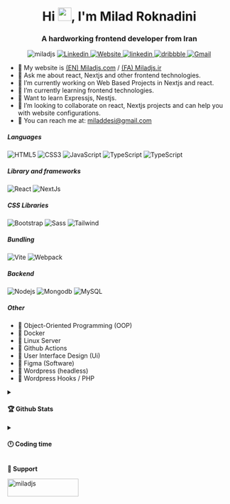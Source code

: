 <h1 align="center">Hi <img src="https://emojis.slackmojis.com/emojis/images/1531849430/4246/blob-sunglasses.gif?1531849430" width="30"/>, I'm Milad Roknadini</h1>
<h3 align="center">A hardworking frontend developer from Iran</h3>

<p align="center">
  <img src="https://komarev.com/ghpvc/?username=miladjs&label=Profile%20views&color=6a44f2&style=flat-square" alt="miladjs" />
  <a href="https://www.linkedin.com/in/roknadini/" target="_blank">
    <img alt="Linkedin" src="https://img.shields.io/badge/-miladjs-0077B5?style=flat-square&logo=linkedin&logoColor=white" />
  </a>
  <a href="https://miladjs.com" target="_blank">
    <img alt="Website" src="https://img.shields.io/badge/-Website-000000?style=flat-square&logo=about.me&logoColor=white" />
  </a>
  <a href="https://linkedin.com/in/roknadini" target="_blank">
    <img alt="linkedin" src="https://img.shields.io/badge/LinkedIn-0077B5?style=flat-square&logo=linkedin&logoColor=white" />
  </a>
  <a href="https://dribbble.com/miladjs" target="_blank">
    <img alt="dribbble" src="https://img.shields.io/badge/Dribbble-EA4C89?style=flat-square&logo=dribbble&logoColor=white" />
  </a>
  <a href="mailto:miladdesi@gmail.com" target="_blank">
    <img alt="Gmail" src="https://img.shields.io/badge/-Gmail-D14836?style=flat-square&logo=gmail&logoColor=white" />
  </a>

</p>

- 🔹 My website is [(EN) Miladjs.com](https://miladjs.com) / [(FA) Miladjs.ir](https://miladjs.ir)
- 🔹 Ask me about react, Nextjs and other frontend technologies.
- 🔹 I’m currently working on Web Based Projects in Nextjs and react.
- 🔹 I’m currently learning frontend technologies.
- 🔹 Want to learn Expressjs, Nestjs.
- 🔹 I’m looking to collaborate on react, Nextjs projects and can help you with website configurations.
- 🔹 You can reach me at: miladdesi@gmail.com

<p align="left">
  <h5>Languages</h5>
  <p>
    <img alt="HTML5" src="https://img.shields.io/badge/-HTML5-E34F26?style=flat-square&logo=html5&logoColor=white" />
    <img alt="CSS3" src="https://img.shields.io/badge/-CSS3-264DE4?style=flat-square&logo=css3&logoColor=white" />
    <img alt="JavaScript" src="https://img.shields.io/badge/-Javascript-EBD41B?style=flat-square&logo=javascript&logoColor=white" />
    <img alt="TypeScript" src="https://img.shields.io/badge/-TypeScript-007ACC?style=flat-square&logo=typescript&logoColor=white" />
    <img alt="TypeScript" src="https://img.shields.io/static/v1?style=flat-square&message=PHP&color=777BB4&logo=PHP&logoColor=FFFFFF&label=" />
  </p>
  <h5>Library and frameworks</h5>
  <p>
    <img alt="React" src="https://img.shields.io/badge/-React-45b8d8?style=flat-square&logo=react&logoColor=white" />
    <img alt="NextJs" src="https://img.shields.io/badge/-NextJs-000000?style=flat-square&logo=next.js&logoColor=white" />
  </p>
  <h5>CSS Libraries</h5>
  <p>
    <img alt="Bootstrap" src="https://img.shields.io/badge/-Bootstrap-563D7C?style=flat-square&logo=bootstrap&logoColor=white" /> 
    <img alt="Sass" src="https://img.shields.io/badge/-Sass-CC6699?style=flat-square&logo=sass&logoColor=white" />
    <img alt="Tailwind" src="https://img.shields.io/badge/-Tailwind-38B2AC?style=flat-square&logo=tailwindcss&logoColor=white" />
  </p>
  <!-- <h5>Testing</h5>
  <p>
    <img alt="Jest" src="https://img.shields.io/badge/-Jest-913E56?style=flat-square&logo=jest&logoColor=white" />
    <img alt="Cypress" src="https://img.shields.io/badge/-Cypress-3A3A3A?style=flat-square&logo=cypress&logoColor=white" />
    <img alt="Testing Library" src="https://img.shields.io/badge/-Testing Library-DC1B24?style=flat-square&logo=testing-library&logoColor=white" />
    <img alt="Vitest" src="https://img.shields.io/badge/-Vitest-FCC72B?style=flat-square&logo=vitest&logoColor=white" />
    <img alt="Storybook" src="https://img.shields.io/badge/-Storybook-F1437E?style=flat-square&logo=storybook&logoColor=white" />
  </p> -->
  <h5>Bundling</h5>
  <p>
    <img alt="Vite" src="https://img.shields.io/badge/-Vite-9755EF?style=flat-square&logo=vite&logoColor=white" />
    <img alt="Webpack" src="https://img.shields.io/badge/-Webpack-8DD6F9?style=flat-square&logo=webpack&logoColor=white" />
  </p>
  <h5>Backend</h5>
  <p>
    <img alt="Nodejs" src="https://img.shields.io/badge/-Nodejs-43853d?style=flat-square&logo=Node.js&logoColor=white" />
    <!-- <img alt="NestJs" src="https://img.shields.io/badge/-NestJs-ea2845?style=flat-square&logo=nestjs&logoColor=white" /> -->
    <img alt="Mongodb" src="https://img.shields.io/badge/-MongoDb-016246?style=flat-square&logo=mongodb&logoColor=white" />
    <img alt="MySQL" src="https://img.shields.io/badge/-MySQL-32619D?style=flat-square&logo=mysql&logoColor=white" />
  </p>
  <h5>Other</h5>
</p>

- 🔸 Object-Oriented Programming (OOP)
- 🔸 Docker
- 🔸 Linux Server
- 🔸 Github Actions
- 🔸 User Interface Design (Ui)
- 🔸 Figma (Software)
- 🔸 Wordpress (headless)
- 🔸 Wordpress Hooks / PHP

<details>
  <summary>
    <h4>🏆 Github Stats</h4>
  </summary>
  <p align="left">
    <img src="http://github-readme-streak-stats.herokuapp.com?user=miladjs&theme=dracula">
    <img src="https://github-readme-stats.vercel.app/api?username=miladjs&show_icons=true&theme=dracula">
    <img src="https://github-readme-stats.vercel.app/api/top-langs/?username=miladjs&layout=compact&theme=dracula">
  </p>
</details>

<details>
  <summary>
    <h4>🕛 Coding time</h4>
  </summary>
  <!--START_SECTION:waka-->
  <!--END_SECTION:waka-->
</details>

<b align="left">🧉 Support</b>

<p><a href="https://www.buymeacoffee.com/miladjs"> <img align="left" src="https://cdn.buymeacoffee.com/buttons/v2/default-yellow.png" height="40" width="160" alt="miladjs" /></a></p>

